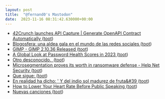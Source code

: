 ```yaml
---
layout: post
title:  "@fernand0's Mastodon"
date:  2023-11-16 08:31:42.630000+00:00
---
```

*  [42Crunch launches API Capture \| Generate OpenAPI Contract Automatically ](https://42crunch.com/42crunch-launches-automated-api-contract-generation-to-improve-governance-speed-development) ([toot](https://mastodon.social/@fernand0/111419293852685529))
*  [Blogosfera: una aldea gala en el mundo de las redes sociales ](https://www.heraldo.es/noticias/ocio-y-cultura/2023/11/15/blogs-marketing-digital-1691264.htm) ([toot](https://mastodon.social/@fernand0/111419284708033476))
*  [GIMP - GIMP 2.10.36 Released ](https://www.gimp.org/news/2023/11/07/gimp-2-10-36-released) ([toot](https://mastodon.social/@fernand0/111417918972350501))
*  [A Global Look at Password Health Scores in 2023 ](https://www.dashlane.com/resources/global-password-health-202) ([toot](https://mastodon.social/@fernand0/111416257326873851))
*  [Otro desconocido.  ](https://avecesunafoto.wordpress.com/2023/11/15/otro-desconocido) ([toot](https://mastodon.social/@fernand0/111416038340598320))
*  [Microsegmentation proves its worth in ransomware defense - Help Net Security ](https://www.helpnetsecurity.com/2023/11/07/ransomware-microsegmentation-strategies) ([toot](https://mastodon.social/@fernand0/111415918084681979))
*  [Que sigue: ](https://mastodon.social/@fernand0/111415787524827179) ([toot](https://mastodon.social/@fernand0/111415787524827179))
*  [En realidad ha dicho: &#39; Y del indio sol madurez de fruta&#39 ](https://mastodon.social/@fernand0/111415778115776382) ([toot](https://mastodon.social/@fernand0/111415778115776382))
*  [How to Lower Your Heart Rate Before Public Speaking ](https://danielmiessler.com/p/lower-heart-rate-public-speakin) ([toot](https://mastodon.social/@fernand0/111415773964574191))
*  [Nuevas canciones ](https://www.cervantesvirtual.com/obra-visor/nuevas-canciones-986132/html/30272377-428c-4926-b563-5f553e7cdea1_2.htm) ([toot](https://mastodon.social/@fernand0/111415648673331797))
